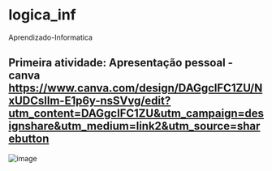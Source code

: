 # logica_inf
Aprendizado-Informatica


## Primeira atividade: Apresentação pessoal - canva https://www.canva.com/design/DAGgclFC1ZU/NxUDCsllm-E1p6y-nsSVvg/edit?utm_content=DAGgclFC1ZU&utm_campaign=designshare&utm_medium=link2&utm_source=sharebutton

![image](https://github.com/user-attachments/assets/f05b2b46-6fc5-461b-9014-0d1bbf7f5534)
